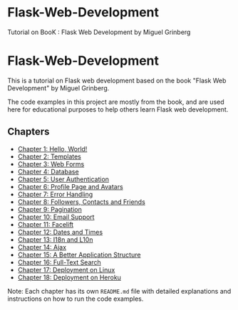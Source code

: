 # Flask-Web-Development
 Tutorial on BooK : Flask Web Development by Miguel Grinberg
 
 

# Flask-Web-Development

This is a tutorial on Flask web development based on the book "Flask Web Development" by Miguel Grinberg.

The code examples in this project are mostly from the book, and are used here for educational purposes to help others learn Flask web development.

## Chapters

- [Chapter 1: Hello, World!](ch01/)
- [Chapter 2: Templates](ch02/)
- [Chapter 3: Web Forms](ch03/)
- [Chapter 4: Database](ch04/)
- [Chapter 5: User Authentication](ch05/)
- [Chapter 6: Profile Page and Avatars](ch06/)
- [Chapter 7: Error Handling](ch07/)
- [Chapter 8: Followers, Contacts and Friends](ch08/)
- [Chapter 9: Pagination](ch09/)
- [Chapter 10: Email Support](ch10/)
- [Chapter 11: Facelift](ch11/)
- [Chapter 12: Dates and Times](ch12/)
- [Chapter 13: I18n and L10n](ch13/)
- [Chapter 14: Ajax](ch14/)
- [Chapter 15: A Better Application Structure](ch15/)
- [Chapter 16: Full-Text Search](ch16/)
- [Chapter 17: Deployment on Linux](ch17/)
- [Chapter 18: Deployment on Heroku](ch18/)

Note: Each chapter has its own `README.md` file with detailed explanations and instructions on how to run the code examples.
